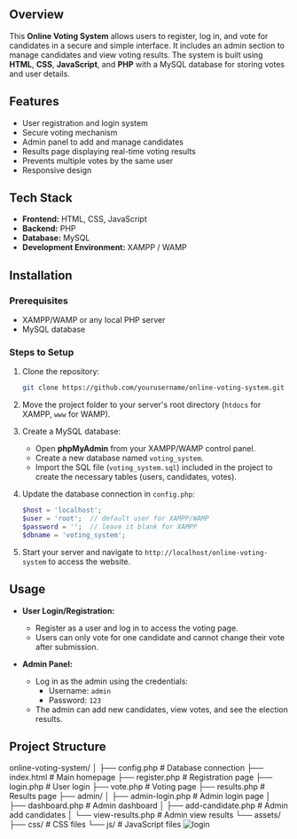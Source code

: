 ## Overview
This **Online Voting System** allows users to register, log in, and vote for candidates in a secure and simple interface. It includes an admin section to manage candidates and view voting results. The system is built using **HTML**, **CSS**, **JavaScript**, and **PHP** with a MySQL database for storing votes and user details.

## Features
- User registration and login system
- Secure voting mechanism
- Admin panel to add and manage candidates
- Results page displaying real-time voting results
- Prevents multiple votes by the same user
- Responsive design

## Tech Stack
- **Frontend:** HTML, CSS, JavaScript
- **Backend:** PHP
- **Database:** MySQL
- **Development Environment:** XAMPP / WAMP

## Installation
### Prerequisites
- XAMPP/WAMP or any local PHP server
- MySQL database

### Steps to Setup
1. Clone the repository:
    ```bash
    git clone https://github.com/yourusername/online-voting-system.git
    ```

2. Move the project folder to your server's root directory (`htdocs` for XAMPP, `www` for WAMP).

3. Create a MySQL database:
    - Open **phpMyAdmin** from your XAMPP/WAMP control panel.
    - Create a new database named `voting_system`.
    - Import the SQL file (`voting_system.sql`) included in the project to create the necessary tables (users, candidates, votes).

4. Update the database connection in `config.php`:
    ```php
    $host = 'localhost';
    $user = 'root';  // default user for XAMPP/WAMP
    $password = '';  // leave it blank for XAMPP
    $dbname = 'voting_system';
    ```

5. Start your server and navigate to `http://localhost/online-voting-system` to access the website.

## Usage
- **User Login/Registration:**
    - Register as a user and log in to access the voting page.
    - Users can only vote for one candidate and cannot change their vote after submission.

- **Admin Panel:**
    - Log in as the admin using the credentials:
        - Username: `admin`
        - Password: `123`
    - The admin can add new candidates, view votes, and see the election results.

## Project Structure
online-voting-system/ │ ├── config.php # Database connection ├── index.html # Main homepage ├── register.php # Registration page ├── login.php # User login ├── vote.php # Voting page ├── results.php # Results page ├── admin/ │ ├── admin-login.php # Admin login page │ ├── dashboard.php # Admin dashboard │ ├── add-candidate.php # Admin add candidates │ └── view-results.php # Admin view results └── assets/ ├── css/ # CSS files └── js/ # JavaScript files
![login](https://github.com/user-attachments/assets/6afd384b-7280-408e-94ee-ef56b56550d4)
